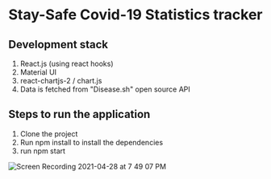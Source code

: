 # Stay-Safe Covid-19 Statistics tracker

## Development stack
1. React.js (using react hooks)
2. Material UI
3. react-chartjs-2 / chart.js
4. Data is fetched from "Disease.sh" open source API

## Steps to run the application
1. Clone the project
2. Run npm install to install the dependencies
3. run npm start



![Screen Recording 2021-04-28 at 7 49 07 PM](https://user-images.githubusercontent.com/18328084/117429061-45e1e080-af44-11eb-8956-591783bc1cfc.gif)

